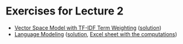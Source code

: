 # Exercises for Lecture 2

  * [Vector Space Model with TF-IDF Term Weighting](tfidf.pdf) ([solution](tfidf-sol.pdf))
  * [Language Modeling](lm.pdf) ([solution](lm-sol.pdf), [Excel sheet with the computations](lm-sol.xlxs))
